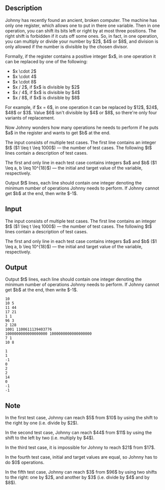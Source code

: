 ## Description

<div><p>Johnny has recently found an ancient, broken computer. The machine has only one register, which allows one to put in there one variable. Then in one operation, you can shift its bits left or right by at most three positions. The right shift is forbidden if it <span class="tex-font-style-bf">cuts off some ones</span>. So, in fact, in one operation, you can multiply or divide your number by $2$, $4$ or $8$, and division is only allowed if the number is divisible by the chosen divisor. </p><p>Formally, if the register contains a positive integer $x$, in one operation it can be replaced by one of the following: </p><ul> <li> $x \cdot 2$ </li><li> $x \cdot 4$ </li><li> $x \cdot 8$ </li><li> $x / 2$, if $x$ is divisible by $2$ </li><li> $x / 4$, if $x$ is divisible by $4$ </li><li> $x / 8$, if $x$ is divisible by $8$ </li></ul><p>For example, if $x = 6$, in one operation it can be replaced by $12$, $24$, $48$ or $3$. Value $6$ isn't divisible by $4$ or $8$, so there're only four variants of replacement.</p><p>Now Johnny wonders how many operations he needs to perform if he puts $a$ in the register and wants to get $b$ at the end.</p></div><div class="input-specification"><p>The input consists of multiple test cases. The first line contains an integer $t$ ($1 \leq t \leq 1000$)&nbsp;— the number of test cases. The following $t$ lines contain a description of test cases.</p><p>The first and only line in each test case contains integers $a$ and $b$ ($1 \leq a, b \leq 10^{18}$)&nbsp;— the initial and target value of the variable, respectively.</p></div><div class="output-specification"><p>Output $t$ lines, each line should contain one integer denoting the minimum number of operations Johnny needs to perform. If Johnny cannot get $b$ at the end, then write $-1$.</p></div>

## Input

<p>The input consists of multiple test cases. The first line contains an integer $t$ ($1 \leq t \leq 1000$)&nbsp;— the number of test cases. The following $t$ lines contain a description of test cases.</p><p>The first and only line in each test case contains integers $a$ and $b$ ($1 \leq a, b \leq 10^{18}$)&nbsp;— the initial and target value of the variable, respectively.</p>

## Output

<p>Output $t$ lines, each line should contain one integer denoting the minimum number of operations Johnny needs to perform. If Johnny cannot get $b$ at the end, then write $-1$.</p>





```input1
10
10 5
11 44
17 21
1 1
96 3
2 128
1001 1100611139403776
1000000000000000000 1000000000000000000
7 1
10 8
```




```output1
1
1
-1
0
2
2
14
0
-1
-1
```



## Note

<p>In the first test case, Johnny can reach $5$ from $10$ by using the shift to the right by one (i.e. divide by $2$).</p><p>In the second test case, Johnny can reach $44$ from $11$ by using the shift to the left by two (i.e. multiply by $4$).</p><p>In the third test case, it is impossible for Johnny to reach $21$ from $17$.</p><p>In the fourth test case, initial and target values are equal, so Johnny has to do $0$ operations.</p><p>In the fifth test case, Johnny can reach $3$ from $96$ by using two shifts to the right: one by $2$, and another by $3$ (i.e. divide by $4$ and by $8$).</p>
